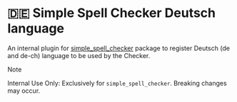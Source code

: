 # 🇩🇪 Simple Spell Checker Deutsch language 
An internal plugin for [simple_spell_checker](https://github.com/CatHood0/simple_spell_checker) package to register Deutsch (de and de-ch) language to be used by the Checker.

> [!NOTE]
>
> Internal Use Only: Exclusively for `simple_spell_checker`. Breaking changes may occur.
